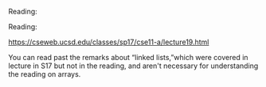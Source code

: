 Reading:

Reading:

https://cseweb.ucsd.edu/classes/sp17/cse11-a/lecture19.html

You can read past the remarks about “linked lists,”which were covered in lecture in S17 but not in the reading, and aren't necessary for understanding the reading on arrays.
